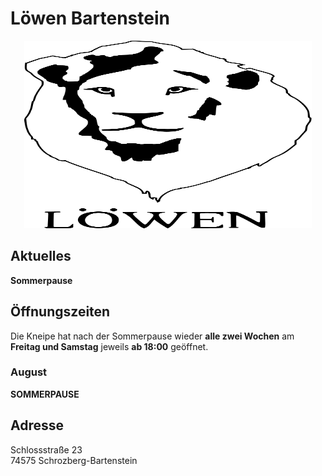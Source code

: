 # Löwen Bartenstein

<p align="center">
  <img width="460" height="300" src="./logo.svg">
</p>

## Aktuelles

**Sommerpause**

## Öffnungszeiten

Die Kneipe hat nach der Sommerpause wieder **alle zwei Wochen** am **Freitag und Samstag** jeweils **ab 18:00** geöffnet.

### August

**SOMMERPAUSE**

## Adresse

Schlossstraße 23\
74575 Schrozberg-Bartenstein
